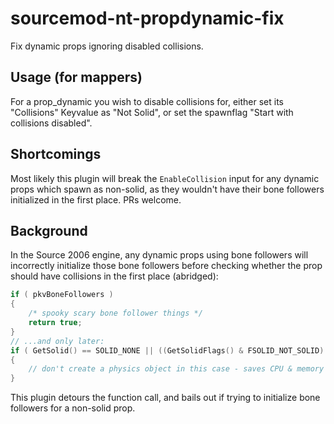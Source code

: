 # sourcemod-nt-propdynamic-fix
Fix dynamic props ignoring disabled collisions.

## Usage (for mappers)
For a prop_dynamic you wish to disable collisions for, either set its "Collisions" Keyvalue as "Not Solid", or set the spawnflag "Start with collisions disabled".

## Shortcomings
Most likely this plugin will break the `EnableCollision` input for any dynamic props which spawn as non-solid, as they wouldn't have their bone followers initialized in the first place. PRs welcome.

## Background
In the Source 2006 engine, any dynamic props using bone followers will incorrectly initialize those bone followers before checking whether the prop should have collisions in the first place (abridged):
```cpp
if ( pkvBoneFollowers )
{
    /* spooky scary bone follower things */
    return true;
}
// ...and only later:
if ( GetSolid() == SOLID_NONE || ((GetSolidFlags() & FSOLID_NOT_SOLID) && HasSpawnFlags(SF_DYNAMICPROP_NO_VPHYSICS)))
{
    // don't create a physics object in this case - saves CPU & memory
}
```
This plugin detours the function call, and bails out if trying to initialize bone followers for a non-solid prop.
